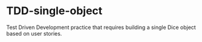 # TDD-single-object
Test Driven Development practice that requires building a single Dice object based on user stories.
